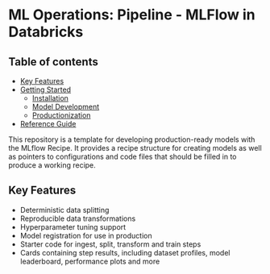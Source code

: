 # ML Operations: Pipeline - MLFlow in Databricks
## Table of contents
- [Key Features](#key-features)
- [Getting Started](#getting-started)
  - [Installation](#installation)
  - [Model Development](#model-development)
  - [Productionization](#productionization)
- [Reference Guide](#reference-guide)


This repository is a template for developing production-ready models with the MLflow Recipe.
It provides a recipe structure for creating models as well as pointers to configurations and code files that should
be filled in to produce a working recipe.

## Key Features
- Deterministic data splitting
- Reproducible data transformations
- Hyperparameter tuning support
- Model registration for use in production
- Starter code for ingest, split, transform and train steps
- Cards containing step results, including dataset profiles, model leaderboard, performance plots and more